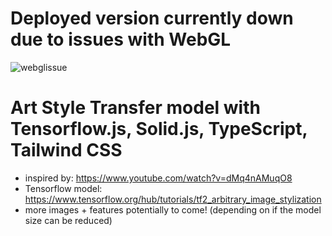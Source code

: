 # Deployed version currently down due to issues with WebGL

![webglissue](https://user-images.githubusercontent.com/72030405/213046962-95d47e42-ed2a-40ff-9fde-6e0473111b0f.png)

<!--
# Check out the deployed version [here](https://joelisk.github.io/solid-tensorflow-app/):

- runs well on desktop, currently running the TF model crashes on mobile
- currently haven't tested on tablet
-->

# Art Style Transfer model with Tensorflow.js, Solid.js, TypeScript, Tailwind CSS

- inspired by: https://www.youtube.com/watch?v=dMq4nAMuqO8
- Tensorflow model: https://www.tensorflow.org/hub/tutorials/tf2_arbitrary_image_stylization
- more images + features potentially to come! (depending on if the model size can be reduced)
